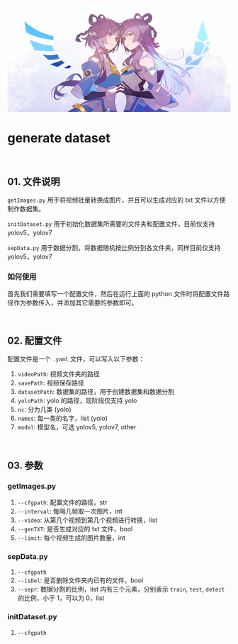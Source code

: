 ![](pic/head.png)

# generate dataset


<br>

## 01. 文件说明

`getImages.py` 用于将视频批量转换成图片，并且可以生成对应的 txt 文件以方便制作数据集。

`initDataset.py` 用于初始化数据集所需要的文件夹和配置文件，目前仅支持 yolov5，yolov7

`sepData.py` 用于数据分割，将数据随机按比例分到各文件夹，同样目前仅支持 yolov5，yolov7

### 如何使用

首先我们需要填写一个配置文件，然后在运行上面的 python 文件时将配置文件路径作为参数传入，并添加其它需要的参数即可。

<br>

## 02. 配置文件

配置文件是一个 `.yaml` 文件，可以写入以下参数：

1. `videoPath`: 视频文件夹的路径
2. `savePath`: 视频保存路径
3. `datasetPath`: 数据集的路径，用于创建数据集和数据分割
4. `yoloPath`: yolo 的路径，现阶段仅支持 yolo
5. `nc`: 分为几类 (yolo)
6. `names`: 每一类的名字，list (yolo)
7. `model`: 模型名，可选 yolov5, yolov7, other

<br>

## 03. 参数

### getImages.py

1. `--cfgpath`: 配置文件的路径，str
2. `--interval`: 每隔几帧取一次图片，int
3. `--video`: 从第几个视频到第几个视频进行转换，list
4. `--genTXT`: 是否生成对应的 txt 文件，bool
5. `--limit`: 每个视频生成的图片数量，int

### sepData.py

1. `--cfgpath`
2. `--isDel`: 是否删除文件夹内已有的文件，bool
3. `--sepr`: 数据分割的比例，list 内有三个元素，分别表示 `train`, `test`, `detect` 的比例，小于 1，可以为 0，list


### initDataset.py

1. `--cfgpath`
